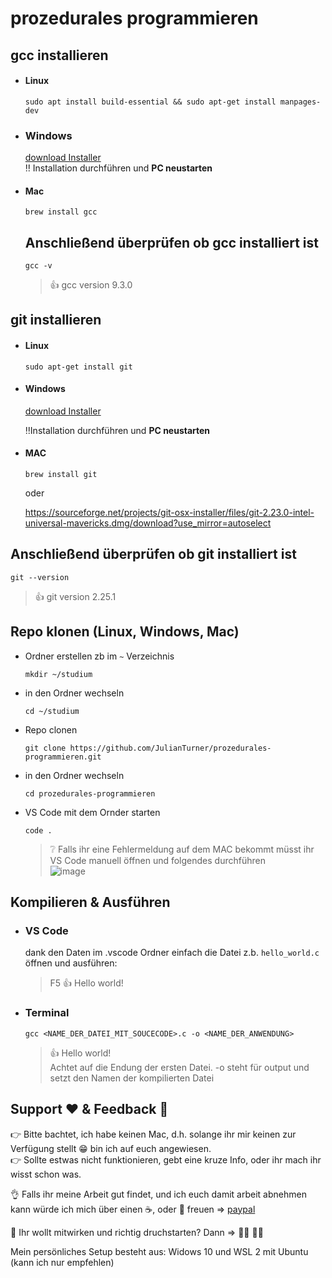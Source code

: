 # prozedurales programmieren

## gcc installieren

  - #### Linux
    ```
    sudo apt install build-essential && sudo apt-get install manpages-dev
    ```
  - ### Windows
    [download Installer](https://sourceforge.net/projects/mingw/files/Installer/mingw-get-setup.exe/download)  
     :bangbang: Installation durchführen und **PC neustarten**
    
  - #### Mac
    ```
    brew install gcc
    ```
    
    ## Anschließend überprüfen ob gcc installiert ist
    ```
    gcc -v
    ```
    > :+1: gcc version 9.3.0

## git installieren
  - #### Linux
    ```
    sudo apt-get install git
    ```
  - #### Windows
     [download Installer](https://gitforwindows.org/)  
     
    :bangbang:Installation durchführen und **PC neustarten**
  - #### MAC
    ```
    brew install git
    ```
    oder
    
    https://sourceforge.net/projects/git-osx-installer/files/git-2.23.0-intel-universal-mavericks.dmg/download?use_mirror=autoselect
    
   ## Anschließend überprüfen ob git installiert ist
   ```
   git --version
   ```
   > :+1: git version 2.25.1

## Repo klonen (Linux, Windows, Mac)
   - Ordner erstellen zb im ```~``` Verzeichnis
     ```
     mkdir ~/studium
     ```
   - in den Ordner wechseln
     ```
     cd ~/studium     
      ```
   - Repo clonen
     ```
     git clone https://github.com/JulianTurner/prozedurales-programmieren.git     
     ```
   - in den Ordner wechseln
      ```
      cd prozedurales-programmieren      
      ```
   - VS Code mit dem Ornder starten
      ```
      code .      
      ```
      > :grey_question:  Falls ihr eine Fehlermeldung auf dem MAC bekommt müsst ihr VS Code manuell öffnen und folgendes durchführen  
      > ![image](https://user-images.githubusercontent.com/33830803/137289187-c57878a6-3d9c-4672-ab62-84b2afc63bd9.png)


## Kompilieren & Ausführen

  - ### VS Code

    dank den Daten im .vscode Ordner einfach die Datei z.b. `hello_world.c` öffnen und ausführen:
    > F5 
    > :+1: Hello world!
  
  - ### Terminal
      ```
      gcc <NAME_DER_DATEI_MIT_SOUCECODE>.c -o <NAME_DER_ANWENDUNG>
      ```
     > :+1: Hello world!  
     > Achtet auf die Endung der ersten Datei. -o steht für output und setzt den Namen der kompilierten Datei  





  ## Support :heart: & Feedback	:muscle:

:point_right: Bitte bachtet, ich habe keinen Mac, d.h. solange ihr mir keinen zur Verfügung stellt :grin: bin ich auf euch angewiesen.  
:point_right: Sollte estwas nicht funktionieren, gebt eine kruze Info, oder ihr mach ihr wisst schon was.  
  
:ok_hand: Falls ihr meine Arbeit gut findet, und ich euch damit arbeit abnehmen kann würde ich mich über einen 	:coffee:, oder :beers: freuen => [paypal](paypal.me/JulianAlexanderT)


:star_struck: Ihr wollt mitwirken und richtig druchstarten? Dann =>  :raising_hand_man: :raising_hand_woman:

Mein persönliches Setup besteht aus:
Widows 10 und WSL 2 mit Ubuntu (kann ich nur empfehlen)
